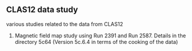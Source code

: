 ## CLAS12 data study
 various studies related to the data from CLAS12

1. Magnetic field map study using Run 2391 and Run 2587. Details in the directory 5c64 (Version 5c.6.4 in terms of the cooking of the data)
